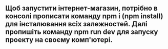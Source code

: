 ## Щоб запустити інтернет-магазин, потрібно в консолі прописати команду **npm i (npm install)** для інсталювання всіх залежностей. Далі пропишіть команду **npm run dev** для запуску проекту на своєму комп'ютері.
